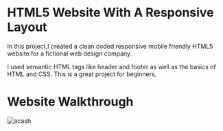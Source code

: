 # HTML5 Website With A Responsive Layout

In this project,I created a clean coded responsive mobile friendly HTML5 website for a fictional web design company.

I used semantic HTML tags like header and footer as well as the basics of HTML and CSS. This is a great project for beginners.

# Website Walkthrough

![acash](https://user-images.githubusercontent.com/48667844/55169344-a6fe2e00-519a-11e9-9c0b-fb827b54ead3.gif)
